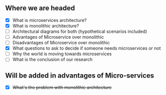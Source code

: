 ## Where we are headed

- [x] What is microservices architecture?
- [x] What is monolithic architecture?
- [ ] Architectural diagrams for both (hypothetical scenarios included)
- [ ] Advantages of Microservice over monolithic
- [ ] Disadvantages of Microservice over monolithic
- [x] What questions to ask to decide if someone needs microservices or not
- [ ] Why the world is moving towards microservices
- [ ] What is the conclusion of our research

## Will be added in advantages of Micro-services
- [x] ~~What's the problem with monolithic architecture~~
